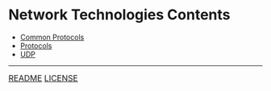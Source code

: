 # Network Technologies Contents
- [Common Protocols](Common%20Protocols.md)
- [Protocols](Protocols.md)
- [UDP](UDP.md)

---
<font size=3>[README](README.md)
[LICENSE](LICENSE)</font>